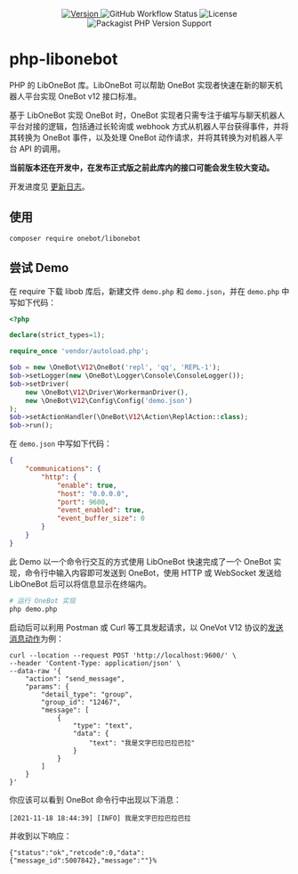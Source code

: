 <!--suppress HtmlDeprecatedAttribute -->
<p align="center">
  <a href="https://github.com/botuniverse/php-libonebot/releases">
    <img alt="Version" src="https://img.shields.io/github/v/release/botuniverse/php-libonebot?include_prereleases&logo=github&style=flat-square" />
  </a>
  <img alt="GitHub Workflow Status" src="https://img.shields.io/github/workflow/status/botuniverse/php-libonebot/Test?logo=github&style=flat-square" />
  <img alt="License" src="https://img.shields.io/github/license/botuniverse/php-libonebot?style=flat-square&logo=open%20source%20initiative&logoColor=white" />
  <img alt="Packagist PHP Version Support" src="https://img.shields.io/packagist/php-v/onebot/libonebot?color=777bb3&logo=php&logoColor=white&style=flat-square" />
</p>

# php-libonebot

PHP 的 LibOneBot 库。LibOneBot 可以帮助 OneBot 实现者快速在新的聊天机器人平台实现 OneBot v12 接口标准。

基于 LibOneBot 实现 OneBot 时，OneBot 实现者只需专注于编写与聊天机器人平台对接的逻辑，包括通过长轮询或 webhook 方式从机器人平台获得事件，并将其转换为 OneBot 事件，以及处理 OneBot
动作请求，并将其转换为对机器人平台 API 的调用。

**当前版本还在开发中，在发布正式版之前此库内的接口可能会发生较大变动。**

开发进度见 [更新日志](/docs/update.md)。

## 使用

```shell
composer require onebot/libonebot
```

## 尝试 Demo

在 require 下载 libob 库后，新建文件 `demo.php` 和 `demo.json`，并在 `demo.php` 中写如下代码：

```php
<?php

declare(strict_types=1);

require_once 'vendor/autoload.php';

$ob = new \OneBot\V12\OneBot('repl', 'qq', 'REPL-1');
$ob->setLogger(new \OneBot\Logger\Console\ConsoleLogger());
$ob->setDriver(
    new \OneBot\V12\Driver\WorkermanDriver(),
    new \OneBot\V12\Config\Config('demo.json')
);
$ob->setActionHandler(\OneBot\V12\Action\ReplAction::class);
$ob->run();
```

在 `demo.json` 中写如下代码：

```json
{
    "communications": {
        "http": {
            "enable": true,
            "host": "0.0.0.0",
            "port": 9600,
            "event_enabled": true,
            "event_buffer_size": 0
        }
    }
}
```

此 Demo 以一个命令行交互的方式使用 LibOneBot 快速完成了一个 OneBot 实现，命令行中输入内容即可发送到 OneBot，使用 HTTP 或 WebSocket 发送给 LibOneBot 后可以将信息显示在终端内。

```bash
# 运行 OneBot 实现
php demo.php
```

启动后可以利用 Postman 或 Curl 等工具发起请求，以 OneVot V12 协议的[发送消息动作](https://12.onebot.dev/interface/action/message/)为例：

```shell
curl --location --request POST 'http://localhost:9600/' \
--header 'Content-Type: application/json' \
--data-raw '{
    "action": "send_message",
    "params": {
        "detail_type": "group",
        "group_id": "12467",
        "message": [
            {
                "type": "text",
                "data": {
                    "text": "我是文字巴拉巴拉巴拉"
                }
            }
        ]
    }
}'
```

你应该可以看到 OneBot 命令行中出现以下消息：

```shell
[2021-11-18 18:44:39] [INFO] 我是文字巴拉巴拉巴拉
```

并收到以下响应：

```text
{"status":"ok","retcode":0,"data":{"message_id":5007842},"message":""}%
```

